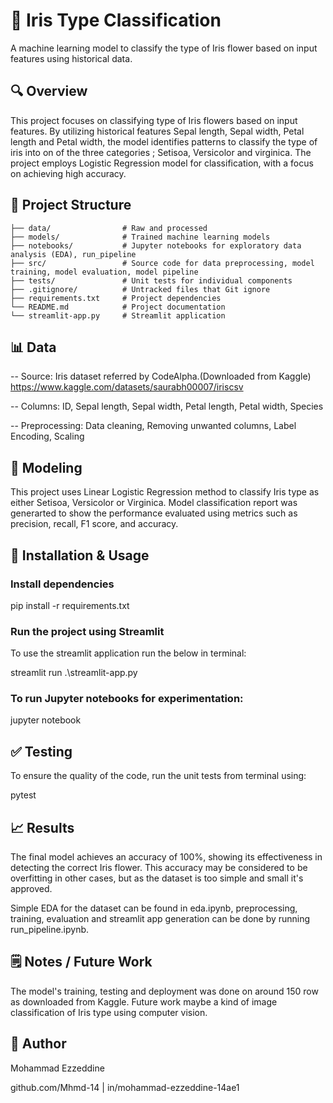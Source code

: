 # 📘 Iris Type Classification

A machine learning model to classify the type of Iris flower based on input features using historical data.

## 🔍 Overview

This project focuses on classifying type of Iris flowers based on input features. By utilizing historical features Sepal length, Sepal width, Petal length and Petal width, the model identifies patterns to classify the type of iris into on of the three categories ; Setisoa, Versicolor and virginica. The project employs Logistic Regression model for classification, with a focus on achieving high accuracy.

## 📁 Project Structure
```
├── data/                # Raw and processed
├── models/              # Trained machine learning models
├── notebooks/           # Jupyter notebooks for exploratory data analysis (EDA), run_pipeline
├── src/                 # Source code for data preprocessing, model training, model evaluation, model pipeline
├── tests/               # Unit tests for individual components
├── .gitignore/          # Untracked files that Git ignore
├── requirements.txt     # Project dependencies
└── README.md            # Project documentation
└── streamlit-app.py     # Streamlit application
```
## 📊 Data

-- Source: Iris dataset referred by CodeAlpha.(Downloaded from Kaggle) https://www.kaggle.com/datasets/saurabh00007/iriscsv

-- Columns: ID, Sepal length, Sepal width, Petal length, Petal width, Species

-- Preprocessing: Data cleaning, Removing unwanted columns, Label Encoding, Scaling

## 🧠 Modeling

This project uses Linear Logistic Regression method to classify Iris type as either Setisoa, Versicolor or Virginica. Model classification report was generarted to show the performance evaluated using metrics such as precision, recall, F1 score, and accuracy.

## 🚀 Installation & Usage

### Install dependencies

pip install -r requirements.txt

### Run the project using Streamlit
To use the streamlit application run the below in terminal:

streamlit run .\streamlit-app.py

### To run Jupyter notebooks for experimentation:

jupyter notebook

## ✅ Testing

To ensure the quality of the code, run the unit tests from terminal using:

pytest

## 📈 Results
The final model achieves an accuracy of 100%, showing its effectiveness in detecting the correct Iris flower. This accuracy may be considered to be overfitting in other cases, but as the dataset is too simple and small it's approved.

Simple EDA for the dataset can be found in eda.ipynb, preprocessing, training, evaluation and streamlit app generation can be done by running run_pipeline.ipynb.


## 🗒️ Notes / Future Work

The model's training, testing and deployment was done on around 150 row as downloaded from Kaggle. Future work maybe a kind of image classification of Iris type using computer vision.


## 👤 Author
Mohammad Ezzeddine

github.com/Mhmd-14 | in/mohammad-ezzeddine-14ae1
